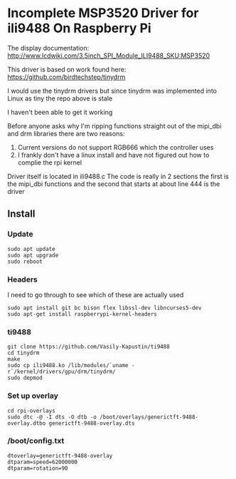 # Incomplete MSP3520 Driver for ili9488 On Raspberry Pi 
The display documentation: http://www.lcdwiki.com/3.5inch_SPI_Module_ILI9488_SKU:MSP3520

This driver is based on work found here: https://github.com/birdtechstep/tinydrm

I would use the tinydrm drivers but since tinydrm was implemented into Linux as tiny the repo above is stale

I haven't been able to get it working 

Before anyone asks why I'm ripping functions straight out of the mipi_dbi and drm libraries there are two reasons:
1. Current versions do not support RGB666 which the controller uses
2. I frankly don't have a linux install and have not figured out how to complie the rpi kernel

Driver itself is located in ili9488.c
The code is really in 2 sections the first is the mipi_dbi functions and the second that starts at about line 444 is the driver

## Install

### Update
~~~
sudo apt update
sudo apt upgrade
sudo reboot
~~~

### Headers
I need to go through to see which of these are actually used
~~~~
sudo apt install git bc bison flex libssl-dev libncurses5-dev
sudo apt-get install raspberrypi-kernel-headers
~~~~

### ti9488
~~~~
git clone https://github.com/Vasily-Kapustin/ti9488
cd tinydrm
make
sudo cp ili9488.ko /lib/modules/`uname -r`/kernel/drivers/gpu/drm/tinydrm/
sudo depmod
~~~~

### Set up overlay
~~~~
cd rpi-overlays
sudo dtc -@ -I dts -O dtb -o /boot/overlays/generictft-9488-overlay.dtbo generictft-9488-overlay.dts
~~~~

### /boot/config.txt
~~~~
dtoverlay=generictft-9488-overlay
dtparam=speed=62000000
dtparam=rotation=90
~~~~